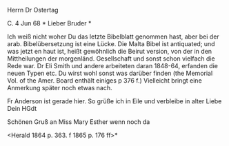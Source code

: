 Herrn Dr Ostertag

 C. 4 Jun 68
 <Dr Gundert ad Acta.>*
Lieber Bruder <Ostertag>*

Ich weiß nicht woher Du das letzte Bibelblatt genommen hast, aber bei der arab. Bibelübersetzung ist eine Lücke. Die Malta Bibel ist antiquated; und was jetzt en haut ist, heißt gewöhnlich die Beirut version, von der in den Mittheilungen der morgenländ. Gesellschaft und sonst schon vielfach die Rede war. Dr Eli Smith und andere arbeiteten daran 1848-64, erfanden die neuen Typen etc. Du wirst wohl sonst was darüber finden (the Memorial Vol. of the Amer. Board enthält einiges p 376 f.) Vielleicht bringt eine Anmerkung später noch etwas nach.

Fr Anderson ist gerade hier. So grüße ich in Eile und verbleibe in alter Liebe
 Dein HGdt

Schönen Gruß an Miss Mary Esther wenn noch da

<Herald 1864 p. 363. f 1865 p. 176 ff>*

